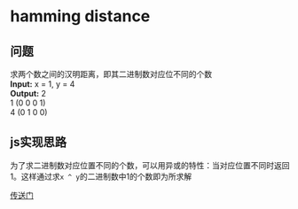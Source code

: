 # hamming distance
## 问题
求两个数之间的汉明距离，即其二进制数对应位不同的个数  
**Input:** x = 1, y = 4  
**Output:** 2  
1 (0 0 0 1)  
4 (0 1 0 0)

## js实现思路
为了求二进制数对应位置不同的个数，可以用异或的特性：当对应位置不同时返回1。这样通过求`x ^ y`的二进制数中1的个数即为所求解

[传送门](https://leetcode.com/problems/hamming-distance/description/)